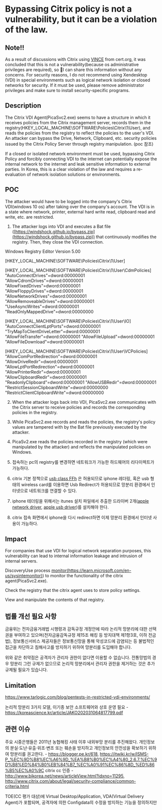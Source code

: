 # Bypassing Citrix policy is not a vulnerability, but it can be a violation of the law.

## Note!!

As a result of discussions with Citrix using [VINCE](https://kb.cert.org/vince/comm/case/1022/) from cert.org, it was concluded that this is not a vulnerability(because os administrative privileges are required), so I can share this information without any concerns. For security reasons, I do not recommend using Xendesktop (VDI) in special environments such as logical network isolation or closed networks for security. If it must be used, please remove administrator privileges and make sure to install security-specific programs.

## Description

The Citrix VDI Agent(PicaSvc2.exe) seems to have a structure in which it receives policies from the Citrix management server, records them in the registry(HKEY_LOCAL_MACHINE\SOFTWARE\Policies\Citrix\1\User\), and reads the policies from the registry to reflect the policies to the user's VDI. An attacker can bypass the Drive, Network, Clipboard, etc. security policies issued by the Citrix Policy Server through registry manipulation.  (poc 참조)



If a closed or isolated network environment must be used, bypassing Citrix Policy and forcibly connecting VDI to the internet can potentially expose the internal network to the internet and leak sensitive information to external parties. In Korea, this is a clear violation of the law and requires a re-evaluation of network isolation solutions or environments. 
  
## POC  
The attacker would have to be logged into the company's Citrix VDI(windows 10 os) after taking over the company's account. The VDI is in a state where network, printer, external hard write read, clipboard read and write, etc. are restricted.

1. The attacker logs into VDI and executes a Bat file ([https://windshock.github.io/bypass.zip](https://windshock.github.io/bypass.zip)) that continuously modifies the registry. Then, they close the VDI connection.  
  

Windows Registry Editor Version 5.00

[HKEY_LOCAL_MACHINE\SOFTWARE\Policies\Citrix\1\User]

[HKEY_LOCAL_MACHINE\SOFTWARE\Policies\Citrix\1\User\CdmPolicies]
"AutoConnectDrives"=dword:00000001
"AllowCdromDrives"=dword:00000001
"AllowFixedDrives"=dword:00000001
"AllowFloppyDrives"=dword:00000001
"AllowNetworkDrives"=dword:00000001
"AllowRemoveableDrives"=dword:00000001
"UseAsyncWrites"=dword:00000001
"ReadOnlyMappedDrive"=dword:00000000

[HKEY_LOCAL_MACHINE\SOFTWARE\Policies\Citrix\1\User\IO]
"AutoConnectClientLptPorts"=dword:00000001
"TryMapToClientDriveLetter"=dword:00000001
"AllowFileTransfer"=dword:00000001
"AllowFileUpload"=dword:00000001
"AllowFileDownload"=dword:00000001

[HKEY_LOCAL_MACHINE\SOFTWARE\Policies\Citrix\1\User\VCPolicies]
"AllowComPortRedirection"=dword:00000001
"AllowDriveRedir"=dword:00000001
"AllowLptPortRedirection"=dword:00000001
"AllowPrinterRedir"=dword:00000001
"AllowClipboardRedir"=dword:00000001
"ReadonlyClipboard"=dword:00000001
"AllowUSBRedir"=dword:00000001
"RestrictSessionClipboardWrite"=dword:00000000
"RestrictClientClipboardWrite"=dword:00000000

2. When the attacker logs back into VDI, PicaSvc2.exe communicates with the Citrix server to receive policies and records the corresponding policies in the registry.  
  
3. While PicaSvc2.exe records and reads the policies, the registry's policy values are tampered with by the Bat file previously executed by the attacker.  
  
4. PicaSv2.exe reads the policies recorded in the registry (which were manipulated by the attacker) and reflects the manipulated policies on Windows.

5. 접속하는 pc의 registry를 변경하면 네트워크가 가능한 하드웨어의 리다이렉트가 가능하다.

6. citrix 기본 정책으로 [usb class FFh](https://www.usb.org/defined-class-codes#anchor_BaseClassFFh) 은 허용되므로 iphone 레더링, 혹은 usb 형태의 wireless card를 이용하면 Usb Redirect가 허용되므로 망분리 환경에서 인터넷으로 네트워크를 연결할 수 있다.

7. iphone 테더링을 위해서는 itunes 설치 파일에서 추출한 드라이버 2개([apple network driver](https://windshock.github.io/applenetworkdriver.zip), [apple usb driver](https://windshock.github.io/appleusbdriver.zip))를 설치해야 한다.

9. citrix 접속 화면에서 iphone을 다시 redirect하면 이제 망분리 환경에서 인터넷 사용이 가능하다.

## Impact
For companies that use VDI for logical network separation purposes, this vulnerability can lead to internal information leakage and intrusion of internal servers.

DiscoveryUse process  [monitor(https://learn.microsoft.com/en-us/sysintemonitor)](https//learn.microsoft.com/en-us/sysinternals/downloads/procmon))  to monitor the functionality of the citrix agent(PicaSvc2.exe).  
  
Check the registry that the citrix agent uses to store policy settings.  
  
View and manipulate the contents of that registry.

## 법률 개선 필요 사항
금융위는 전자금융거래법 시행령과 감독규정 개정안에 따라 논리적 망분리에 대한 선택권을 부여하고 있으며(전자금융감독규정 제15조 해킹 등 방지대책 제1항3호, 이하 전금법), 정보통신서비스 제공자들은 정보통신망을 통해 악성코드에 감염되는 등 불법적인 접근을 차단하고 침해사고를 방지하기 위하여 망분리를 도입해야 합니다.

위와 같은 취약점은 공격자가 관리자 권한이 없다면 이용할 수 없습니다. 전통망법의 경우 망분리  그런 규제가 없으므로 논리적 망분리에서 관리자 권한을 제거하는 것은 추가 규제될 필요가 있습니다.

## Limitation

https://www.tarlogic.com/blog/pentests-in-restricted-vdi-environments/

논리적 망분리 3가지 모델, 이기종 보안 소프트웨어와 상호 운영 필요 - https://koreascience.kr/article/JAKO202031064817799.pdf

## 관련 이슈
주요 시중은행들은 2011년 농협해킹 사태 이후 내외부망 분리를 추진해왔다.
개인정보의 분실·도난·유출·위조·변조 또는 훼손을 방지하고 개인정보의 안전성을 확보하기 위하여 망분리를 권고한다. - https://blogger.pe.kr/618, https://itwiki.kr/w/ISMS-P_%EC%9D%B8%EC%A6%9D_%EA%B8%B0%EC%A4%80_2.6.7.%EC%9D%B8%ED%84%B0%EB%84%B7_%EC%A0%91%EC%86%8D_%ED%86%B5%EC%A0%9C
citrix cc 인증 - http://www.bikorea.net/news/articleView.html?idxno=11295, http://www.citrix.com/about/legal/security-compliance/common-criteria.html

TOE(CC 평가 대상)에 Virtual Desktop/Application, VDA(Virtual Delivery Agent)가 포함되며,
공격자에 의한 Configdata의 수정을 방지하는 기능을 정의하지만

<!--stackedit_data:
eyJoaXN0b3J5IjpbMTU0Nzk4NzMyMCwtODY1NjE5Njg3LDE0Mj
c4ODgzNzYsLTE1NDk2NjkzNDIsMTMxNDAyODgxMCwxMzUzMjI0
NSwxOTI1NDg2NzkxLDE5OTEzNTIzMjgsLTExMjcwMDk3MzMsLT
E4MjQ1MTk5OTVdfQ==
-->